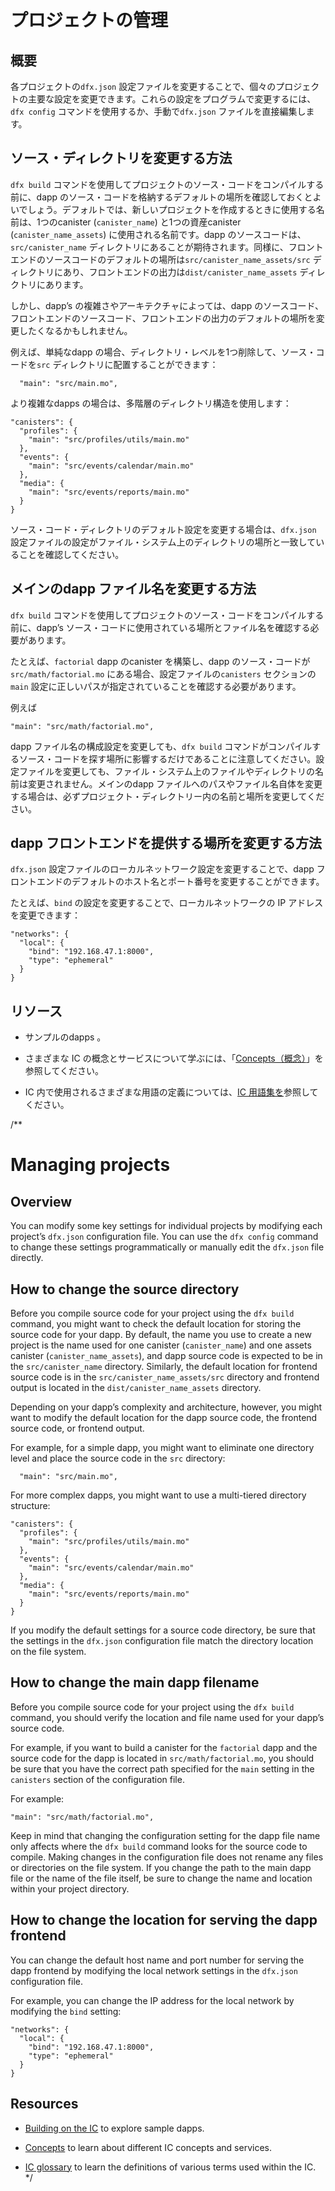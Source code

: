 # プロジェクトの管理

## 概要

各プロジェクトの`dfx.json` 設定ファイルを変更することで、個々のプロジェクトの主要な設定を変更できます。これらの設定をプログラムで変更するには、`dfx config` コマンドを使用するか、手動で`dfx.json` ファイルを直接編集します。

## ソース・ディレクトリを変更する方法

`dfx build` コマンドを使用してプロジェクトのソース・コードをコンパイルする前に、dapp のソース・コードを格納するデフォルトの場所を確認しておくとよいでしょう。デフォルトでは、新しいプロジェクトを作成するときに使用する名前は、1つのcanister (`canister_name`) と1つの資産canister (`canister_name_assets`) に使用される名前です。dapp のソースコードは、`src/canister_name` ディレクトリにあることが期待されます。同様に、フロントエンドのソースコードのデフォルトの場所は`src/canister_name_assets/src` ディレクトリにあり、フロントエンドの出力は`dist/canister_name_assets` ディレクトリにあります。

しかし、dapp’s の複雑さやアーキテクチャによっては、dapp のソースコード、フロントエンドのソースコード、フロントエンドの出力のデフォルトの場所を変更したくなるかもしれません。

例えば、単純なdapp の場合、ディレクトリ・レベルを1つ削除して、ソース・コードを`src` ディレクトリに配置することができます：

```
  "main": "src/main.mo",
```

より複雑なdapps の場合は、多階層のディレクトリ構造を使用します：

    "canisters": {
      "profiles": {
        "main": "src/profiles/utils/main.mo"
      },
      "events": {
        "main": "src/events/calendar/main.mo"
      },
      "media": {
        "main": "src/events/reports/main.mo"
      }
    }

ソース・コード・ディレクトリのデフォルト設定を変更する場合は、`dfx.json` 設定ファイルの設定がファイル・システム上のディレクトリの場所と一致していることを確認してください。

## メインのdapp ファイル名を変更する方法

`dfx build` コマンドを使用してプロジェクトのソース・コードをコンパイルする前に、dapp’s ソース・コードに使用されている場所とファイル名を確認する必要があります。

たとえば、`factorial` dapp のcanister を構築し、dapp のソース・コードが`src/math/factorial.mo` にある場合、設定ファイルの`canisters` セクションの`main` 設定に正しいパスが指定されていることを確認する必要があります。

例えば

    "main": "src/math/factorial.mo",

dapp ファイル名の構成設定を変更しても、`dfx build` コマンドがコンパイルするソース・コードを探す場所に影響するだけであることに注意してください。設定ファイルを変更しても、ファイル・システム上のファイルやディレクトリの名前は変更されません。メインのdapp ファイルへのパスやファイル名自体を変更する場合は、必ずプロジェクト・ディレクトリー内の名前と場所を変更してください。

## dapp フロントエンドを提供する場所を変更する方法

`dfx.json` 設定ファイルのローカルネットワーク設定を変更することで、dapp フロントエンドのデフォルトのホスト名とポート番号を変更することができます。

たとえば、`bind` の設定を変更することで、ローカルネットワークの IP アドレスを変更できます：

    "networks": {
      "local": {
        "bind": "192.168.47.1:8000",
        "type": "ephemeral"
      }
    }

## リソース

- サンプルのdapps 。

- さまざまな IC の概念とサービスについて学ぶには、「[Concepts（概念）](../../concepts/index.md)」を参照してください。

- IC 内で使用されるさまざまな用語の定義については、[IC 用語集を](../../references/glossary.md)参照してください。

/**
# Managing projects

## Overview

You can modify some key settings for individual projects by modifying each project’s `dfx.json` configuration file. You can use the `dfx config` command to change these settings programmatically or manually edit the `dfx.json` file directly.

## How to change the source directory

Before you compile source code for your project using the `dfx build` command, you might want to check the default location for storing the source code for your dapp. By default, the name you use to create a new project is the name used for one canister (`canister_name`) and one assets canister (`canister_name_assets`), and dapp source code is expected to be in the `src/canister_name` directory. Similarly, the default location for frontend source code is in the `src/canister_name_assets/src` directory and frontend output is located in the `dist/canister_name_assets` directory.

Depending on your dapp’s complexity and architecture, however, you might want to modify the default location for the dapp source code, the frontend source code, or frontend output.

For example, for a simple dapp, you might want to eliminate one directory level and place the source code in the `src` directory:

      "main": "src/main.mo",

For more complex dapps, you might want to use a multi-tiered directory structure:

    "canisters": {
      "profiles": {
        "main": "src/profiles/utils/main.mo"
      },
      "events": {
        "main": "src/events/calendar/main.mo"
      },
      "media": {
        "main": "src/events/reports/main.mo"
      }
    }

If you modify the default settings for a source code directory, be sure that the settings in the `dfx.json` configuration file match the directory location on the file system.

## How to change the main dapp filename

Before you compile source code for your project using the `dfx build` command, you should verify the location and file name used for your dapp’s source code.

For example, if you want to build a canister for the `factorial` dapp and the source code for the dapp is located in `src/math/factorial.mo`, you should be sure that you have the correct path specified for the `main` setting in the `canisters` section of the configuration file.

For example:

    "main": "src/math/factorial.mo",

Keep in mind that changing the configuration setting for the dapp file name only affects where the `dfx build` command looks for the source code to compile. Making changes in the configuration file does not rename any files or directories on the file system. If you change the path to the main dapp file or the name of the file itself, be sure to change the name and location within your project directory.

## How to change the location for serving the dapp frontend

You can change the default host name and port number for serving the dapp frontend by modifying the local network settings in the `dfx.json` configuration file.

For example, you can change the IP address for the local network by modifying the `bind` setting:

    "networks": {
      "local": {
        "bind": "192.168.47.1:8000",
        "type": "ephemeral"
      }
    }

## Resources

-   [Building on the IC](../../samples/overview.md) to explore sample dapps.

-   [Concepts](../../concepts/index.md) to learn about different IC concepts and services.  

-   [IC glossary](../../references/glossary.md) to learn the definitions of various terms used within the IC. 
*/